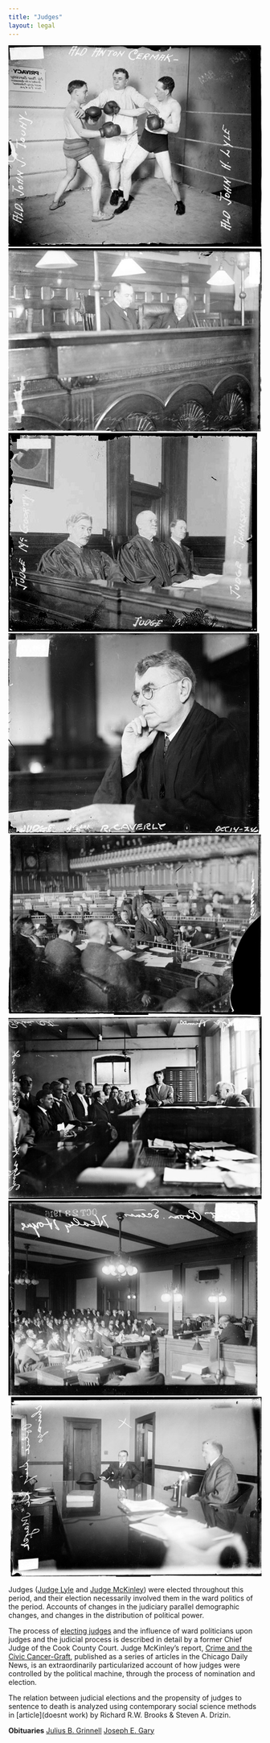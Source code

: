 ```yaml
---
title: "Judges"
layout: legal
---
```


![Florence Carsello sitting on Policeman Martin Ernest's lap](/static/img/legal/judges/boxing.jpg)
![Judge George Kersten and Judge Green sitting at the judges' bench in court](/static/img/legal/judges/two_judges_sitting.jpg)
![Judges Johnston, Baldwin, McGoonty](/static/img/legal/judges/three_judges.jpg)
![Cook County Circuit Court Judge John R. Caverly sitting behind judge's bench](/static/img/legal/judges/caverly.jpg)
![Iroquois Theater Fire Investigation](/static/img/legal/judges/iroquois.jpg)
![Judge Himes on bench at the Harrison Street police court with a group of men gathered in front of the bench](/static/img/legal/judges/himes.jpg)
![Healey corruption case, crowded municipal court room, presided over by Judge Olson, judge is visible on right side of image](/static/img/legal/judges/healey.jpg)
![Head and shoulders portrait of Si Mayer on the stand at gambling investigation in a room in Chicago, Illinois](/static/img/legal/judges/Si_Mayer.jpg)

Judges ([Judge Lyle](/historical/timeline/1921/151/) and [Judge McKinley](/historical/timeline/1912/147/)) were elected throughout this period, and their election necessarily involved them in the ward politics of the period. Accounts of changes in the judiciary parallel demographic changes, and changes in the distribution of political power.

The process of [electing judges](/docs_fk/homicide/jclc462-469.pdf) and the influence of ward politicians upon judges and the judicial process is described in detail by a former Chief Judge of the Cook County Court. Judge McKinley’s report, [Crime and the Civic Cancer-Graft](/pubs/graft/), published as a series of articles in the Chicago Daily News, is an extraordinarily particularized account of how judges were controlled by the political machine, through the process of nomination and election.

The relation between judicial elections and the propensity of judges to sentence to death is analyzed using contemporary social science methods in [article](doesnt work) by Richard R.W. Brooks & Steven A. Drizin.

**Obituaries**
   [Julius B. Grinnell](/legal/grinnell/)
   [Joseph E. Gary](/crimes/haymarket/newspaper/garydies/)
